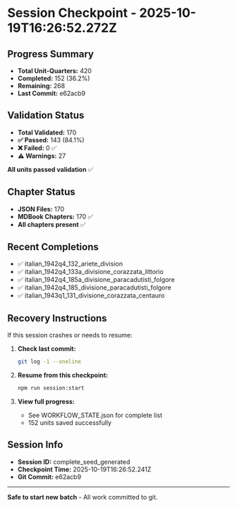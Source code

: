 # Session Checkpoint - 2025-10-19T16:26:52.272Z

## Progress Summary

- **Total Unit-Quarters:** 420
- **Completed:** 152 (36.2%)
- **Remaining:** 268
- **Last Commit:** e62acb9

## Validation Status

- **Total Validated:** 170
- **✅ Passed:** 143 (84.1%)
- **❌ Failed:** 0 ✅
- **⚠️ Warnings:** 27

**All units passed validation** ✅

## Chapter Status

- **JSON Files:** 170
- **MDBook Chapters:** 170 ✅
- **All chapters present** ✅

## Recent Completions

- ✅ italian_1942q4_132_ariete_division
- ✅ italian_1942q4_133a_divisione_corazzata_littorio
- ✅ italian_1942q4_185a_divisione_paracadutisti_folgore
- ✅ italian_1942q4_185_divisione_paracadutisti_folgore
- ✅ italian_1943q1_131_divisione_corazzata_centauro

## Recovery Instructions

If this session crashes or needs to resume:

1. **Check last commit:**
   ```bash
   git log -1 --oneline
   ```

2. **Resume from this checkpoint:**
   ```bash
   npm run session:start
   ```

3. **View full progress:**
   - See WORKFLOW_STATE.json for complete list
   - 152 units saved successfully

## Session Info

- **Session ID:** complete_seed_generated
- **Checkpoint Time:** 2025-10-19T16:26:52.241Z
- **Git Commit:** e62acb9

---

**Safe to start new batch** - All work committed to git.
